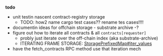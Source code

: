 **todo**

+ unit testin nascent contract-registry storage
  + TODO: how2 name cargo test cases?? rename tes cases!!!!
+ documentin ideas for offchain storage - substrate archive -?
+ figure out how to iterate all contracts & all `contracts[requester]`
  + probly just iterate over the off-chain index (aka substrate-archive)
  + ITERATING FRAME STORAGE: [StoragePrefixedMap#iter_values](https://substrate.dev/rustdocs/v3.0.0/frame_support/storage/trait.StoragePrefixedMap.html#method.iter_values)
+ have the fetch_contracts RPC method use that iteration mech
